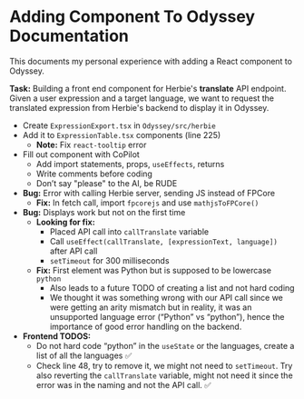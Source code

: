 # Adding Component To Odyssey Documentation

This documents my personal experience with adding a React component to Odyssey. 

**Task:** Building a front end component for Herbie's **translate** API endpoint. Given a user expression and a target language, we want to request the translated expression from Herbie's backend to display it in Odyssey.

- Create `ExpressionExport.tsx` in `Odyssey/src/herbie`
- Add it to `ExpressionTable.tsx` components (line 225)
  - **Note:** Fix `react-tooltip` error
- Fill out component with CoPilot
  - Add import statements, props, `useEffects`, returns
  - Write comments before coding
  - Don’t say "please" to the AI, be RUDE
- **Bug:** Error with calling Herbie server, sending JS instead of FPCore
  - **Fix:** In fetch call, import `fpcorejs` and use `mathjsToFPCore()`
- **Bug:** Displays work but not on the first time
  - **Looking for fix:**
    - Placed API call into `callTranslate` variable
    - Call `useEffect(callTranslate, [expressionText, language])` after API call
    - `setTimeout` for 300 milliseconds
  - **Fix:** First element was Python but is supposed to be lowercase `python`
    - Also leads to a future TODO of creating a list and not hard coding
    - We thought it was something wrong with our API call since we were getting an arity mismatch but in reality, it was an unsupported language error (“Python” vs “python”), hence the importance of good error handling on the backend.
- **Frontend TODOS:**
  - Do not hard code “python” in the `useState` or the languages, create a list of all the languages ✅
  - Check line 48, try to remove it, we might not need to `setTimeout`. Try also reverting the `callTranslate` variable, might not need it since the error was in the naming and not the API call. ✅
